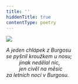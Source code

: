 ```yaml
---
title: ''
hiddenTitle: true
contentType: poetry
---
```


<section>

![](../Images/060.jpg)

_A jeden chlápek z Burgosu  
se pyšnil kroužkem u nosu;  
         jinak nedělal nic,  
         jen civěl na měsíc  
za letních nocí v Burgosu._

</section>
